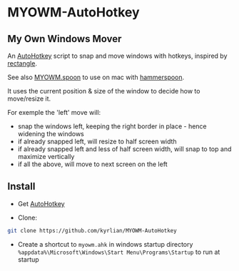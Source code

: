 # MYOWM-AutoHotkey

## My Own Windows Mover

An [AutoHotkey](https://www.autohotkey.com/) script to snap and move windows with hotkeys, inspired by [rectangle](https://rectangleapp.com/). 

See also [MYOWM.spoon](https://github.com/kyrlian/MYOWM.spoon) to use on mac with [hammerspoon](https://www.hammerspoon.org/).

It uses the current position & size of the window to decide how to move/resize it.

For exemple the 'left' move will:
- snap the windows left, keeping the right border in place - hence widening the windows
- if already snapped left, will resize to half screen width
- if already snapped left and less of half screen width, will snap to top and maximize vertically
- if all the above, will move to next screen on the left

## Install

- Get [AutoHotkey](https://www.autohotkey.com/)

- Clone:

```sh
git clone https://github.com/kyrlian/MYOWM-AutoHotkey
```

- Create a shortcut to `myowm.ahk` in windows startup directory 
`%appdata%\Microsoft\Windows\Start Menu\Programs\Startup`
to run at startup